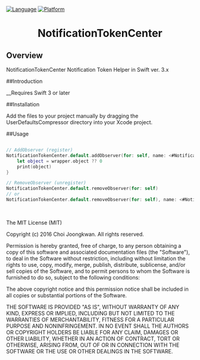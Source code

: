

[![Language](http://img.shields.io/badge/language-swift-brightgreen.svg?style=flat)](https://developer.apple.com/swift)
[![Platform](https://img.shields.io/cocoapods/p/DeepLinkSDK.svg?style=flat)](https://developer.apple.com/ios)

<h1 align="center">NotificationTokenCenter</h1>

Overview
-------------
NotificationTokenCenter Notification Token Helper in Swift ver. 3.x<br/>

##Introduction

__Requires Swift 3 or later<br/>

##Installation

Add the files to your project manually by dragging the UserDefaultsCompressor directory into your Xcode project.


##Usage


```swift

// AddObserver (register)
NotificationTokenCenter.default.addObserver(for: self, name: <#Notification.Name#>) { (wrapper: NotificationWrapper<Int>) in
	let object = wrapper.object ?? 0
	print(object)
}

// RemoveObserver (unregister)
NotificationTokenCenter.default.removeObserver(for: self)
// or
NotificationTokenCenter.default.removeObserver(for: self), name: <#Notification.Name#>)
```

<br>

The MIT License (MIT)

Copyright (c) 2016 Choi Joongkwan. All rights reserved.

Permission is hereby granted, free of charge, to any person obtaining a copy
of this software and associated documentation files (the "Software"), to deal
in the Software without restriction, including without limitation the rights
to use, copy, modify, merge, publish, distribute, sublicense, and/or sell
copies of the Software, and to permit persons to whom the Software is
furnished to do so, subject to the following conditions:

The above copyright notice and this permission notice shall be included in all
copies or substantial portions of the Software.

THE SOFTWARE IS PROVIDED "AS IS", WITHOUT WARRANTY OF ANY KIND, EXPRESS OR
IMPLIED, INCLUDING BUT NOT LIMITED TO THE WARRANTIES OF MERCHANTABILITY,
FITNESS FOR A PARTICULAR PURPOSE AND NONINFRINGEMENT. IN NO EVENT SHALL THE
AUTHORS OR COPYRIGHT HOLDERS BE LIABLE FOR ANY CLAIM, DAMAGES OR OTHER
LIABILITY, WHETHER IN AN ACTION OF CONTRACT, TORT OR OTHERWISE, ARISING FROM,
OUT OF OR IN CONNECTION WITH THE SOFTWARE OR THE USE OR OTHER DEALINGS IN THE
SOFTWARE.
